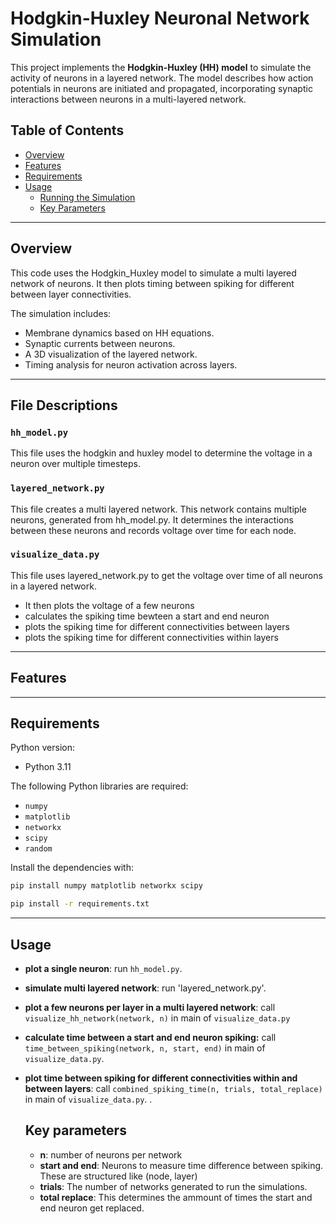 # Hodgkin-Huxley Neuronal Network Simulation

This project implements the **Hodgkin-Huxley (HH) model** to simulate the activity of neurons in a layered network. The model describes how action potentials in neurons are initiated and propagated, incorporating synaptic interactions between neurons in a multi-layered network.

## Table of Contents

- [Overview](#overview)
- [Features](#features)
- [Requirements](#requirements)
- [Usage](#usage)
  - [Running the Simulation](#running-the-simulation)
  - [Key Parameters](#key-parameters)

---

## Overview

This code uses the Hodgkin_Huxley model to simulate a multi layered network of neurons. It then plots timing between spiking for different between layer connectivities.

The simulation includes:
- Membrane dynamics based on HH equations.
- Synaptic currents between neurons.
- A 3D visualization of the layered network.
- Timing analysis for neuron activation across layers.

---

## File Descriptions

### `hh_model.py`
This file uses the hodgkin and huxley model to determine the voltage in a neuron over multiple timesteps.

### `layered_network.py`
This file creates a multi layered network. This network contains multiple neurons, generated from hh_model.py. It determines the interactions between these neurons and records voltage over time for each node.

### `visualize_data.py`
This file uses layered_network.py to get the voltage over time of all neurons in a layered network. 
- It then plots the voltage of a few neurons
- calculates the spiking time bewteen a start and end neuron
- plots the spiking time for different connectivities between layers
- plots the spiking time for different connectivities within layers

---

## Features


---

## Requirements
Python version:
* Python 3.11

The following Python libraries are required:
- `numpy`
- `matplotlib`
- `networkx`
- `scipy`
- `random`

Install the dependencies with:

```bash
pip install numpy matplotlib networkx scipy
```

```bash
pip install -r requirements.txt
```

---

## Usage
- **plot a single neuron**: run `hh_model.py`.
- **simulate multi layered network**: run 'layered_network.py'.
- **plot a few neurons per layer in a multi layered network**: call `visualize_hh_network(network, n)` in main of `visualize_data.py`
- **calculate time between a start and end neuron spiking:** call `time_between_spiking(network, n, start, end)` in main of `visualize_data.py`. 
- **plot time between spiking for different connectivities within  and between layers**: call `combined_spiking_time(n, trials, total_replace)` in main of `visualize_data.py`.
.

  ## Key parameters
  - **n**: number of neurons per network
  - **start and end**: Neurons to measure time difference between spiking. These are structured like (node, layer)
  - **trials**: The number of networks generated to run the simulations.
  - **total replace**: This determines the ammount of times the start and end neuron get replaced.
